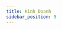 ```yaml
---
title: Kinh Doanh
sidebar_position: 5
---
```


<!-- dantri-kinh-doanh:START -->
<!-- dantri-kinh-doanh:END -->
